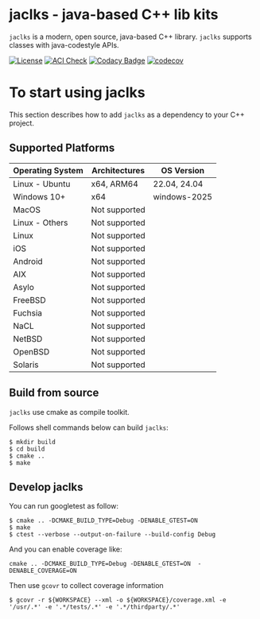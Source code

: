 jaclks - java-based C++ lib kits
================================

`jaclks` is a modern, open source, java-based C++ library. `jaclks` supports classes with java-codestyle APIs.

[![License](https://img.shields.io/badge/License-Apache_2.0-blue.svg)](https://opensource.org/licenses/Apache-2.0)
[![ACI Check](https://github.com/BossZou/jaclks/actions/workflows/aci.yml/badge.svg)](https://github.com/BossZou/jaclks/actions/workflows/aci.yml)
[![Codacy Badge](https://app.codacy.com/project/badge/Grade/5d38d4632b164f1593dfb364cd0252fe)](https://app.codacy.com/gh/BossZou/jaclks/dashboard?utm_source=gh&utm_medium=referral&utm_content=&utm_campaign=Badge_grade)
[![codecov](https://codecov.io/gh/BossZou/jaclks/graph/badge.svg?token=SGY77PRJI1)](https://codecov.io/gh/BossZou/jaclks)

# To start using jaclks

This section describes how to add `jaclks` as a dependency to your C++ project.

## Supported Platforms

| Operating System     | Architectures | OS Version   |
|----------------------|---------------|--------------|
| Linux - Ubuntu       | x64, ARM64    | 22.04, 24.04 |
| Windows 10+          | x64           | windows-2025 |
| MacOS                | Not supported |
| Linux - Others       | Not supported |
| Linux                | Not supported |
| iOS                  | Not supported |
| Android              | Not supported |
| AIX                  | Not supported |
| Asylo                | Not supported |
| FreeBSD              | Not supported |
| Fuchsia              | Not supported |
| NaCL                 | Not supported |
| NetBSD               | Not supported |
| OpenBSD              | Not supported |
| Solaris              | Not supported |

## Build from source

`jaclks` use cmake as compile toolkit. 

Follows shell commands below can build `jaclks`:
```shell
$ mkdir build
$ cd build
$ cmake .. 
$ make
```

## Develop jaclks

You can run googletest as follow:
```shell
$ cmake .. -DCMAKE_BUILD_TYPE=Debug -DENABLE_GTEST=ON
$ make
$ ctest --verbose --output-on-failure --build-config Debug
```

And you can enable coverage like:
```shell
cmake .. -DCMAKE_BUILD_TYPE=Debug -DENABLE_GTEST=ON  -DENABLE_COVERAGE=ON
```

Then use `gcovr` to collect coverage information
```shell
$ gcovr -r ${WORKSPACE} --xml -o ${WORKSPACE}/coverage.xml -e '/usr/.*' -e '.*/tests/.*' -e '.*/thirdparty/.*'
```

